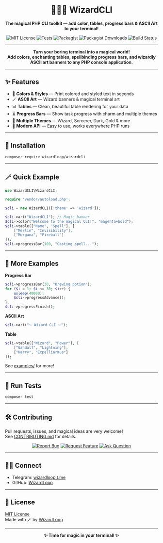 <h1 align="center">🧙‍♂️✨ WizardCLI</h1>
<p align="center"><b>The magical PHP CLI toolkit — add color, tables, progress bars & ASCII Art to your terminal!</b></p>

<p align="center">
  <a href="https://github.com/WizardLoop/WizardCLI/blob/main/LICENSE"><img src="https://img.shields.io/badge/license-MIT-blue" alt="MIT License"></a>
  <a href="tests/WizardCLITest.php"><img src="https://img.shields.io/badge/tests-PHPUnit-informational" alt="Tests"></a>
  <a href="https://packagist.org/packages/wizardloop/envloader"><img src="https://img.shields.io/packagist/v/wizardloop/envloader?color=blue" alt="Packagist"></a>
  <a href="https://packagist.org/packages/wizardloop/envloader"><img src="https://img.shields.io/packagist/dt/wizardloop/envloader?color=blue" alt="Packagist Downloads"></a>
  <a href="https://github.com/WizardLoop/WizardCLI"><img src="https://github.com/WizardLoop/WizardCLI/actions/workflows/ci.yml/badge.svg" alt="Build Status"></a>
</p>

---

<p align="center">
  <b>Turn your boring terminal into a magical world!<br>
  Add colors, enchanting tables, spellbinding progress bars, and wizardly ASCII art banners to any PHP console application.</b>
</p>

---

## ✨ Features

- 🌈 **Colors & Styles** — Print colored and styled text in seconds
- 🪄 **ASCII Art** — Wizard banners & magical terminal art
- 📊 **Tables** — Clean, beautiful table rendering for your data
- ⏳ **Progress Bars** — Show task progress with charm and multiple themes
- 🎩 **Multiple Themes** — Wizard, Sorcerer, Dark, Gold & more
- 💎 **Modern API** — Easy to use, works everywhere PHP runs

---

## 🚀 Installation

```bash
composer require wizardloop/wizardcli
```

---

## 🪄 Quick Example

```php
use WizardCLI\WizardCLI;

require 'vendor/autoload.php';

$cli = new WizardCLI(['theme' => 'wizard']);

$cli->art("WizardCLI"); // Magic banner
$cli->color("Welcome to the magical CLI!", "magenta+bold");
$cli->table(["Name", "Spell"], [
    ["Merlin", "Invisibility"],
    ["Morgana", "Fireball"]
]);
$cli->progressBar(100, "Casting spell...");
```

---

## 🌟 More Examples

**Progress Bar**
```php
$cli->progressBar(30, "Brewing potion");
for ($i = 1; $i <= 30; $i++) {
    usleep(40000);
    $cli->progressAdvance();
}
$cli->progressFinish();
```

**ASCII Art**
```php
$cli->art("✨ Wizard CLI ✨");
```

**Table**
```php
$cli->table(["Wizard", "Power"], [
    ["Gandalf", "Lightning"],
    ["Harry", "Expelliarmus"]
]);
```

See [examples/](examples/) for more!

---

## 🧪 Run Tests

```bash
composer test
```

---

## 🛠️ Contributing

Pull requests, issues, and magical ideas are very welcome!  
See [CONTRIBUTING.md](.github/CONTRIBUTING.md) for details.

<p align="center">
  <a href="https://github.com/WizardLoop/WizardCLI/issues/new?assignees=&labels=bug&template=bug_report.yml"><img src="https://img.shields.io/badge/-Report%20Bug-red?style=for-the-badge" alt="Report Bug"></a>
  <a href="https://github.com/WizardLoop/WizardCLI/issues/new?assignees=&labels=enhancement&template=feature_request.yml"><img src="https://img.shields.io/badge/-Request%20Feature-blueviolet?style=for-the-badge" alt="Request Feature"></a>
  <a href="https://github.com/WizardLoop/WizardCLI/issues/new?assignees=&labels=question&template=improvement_question.yml"><img src="https://img.shields.io/badge/-Ask%20Question-yellow?style=for-the-badge" alt="Ask Question"></a>
</p>

---

## 🧙‍♂️ Connect

- Telegram: [wizardloop.t.me](https://wizardloop.t.me/)
- GitHub: [WizardLoop](https://github.com/WizardLoop)

---

## 📄 License

[MIT License](LICENSE)  
Made with 🪄 by [WizardLoop](https://github.com/WizardLoop)

---

<p align="center"><b>✨ Time for magic in your terminal! ✨</b></p>
